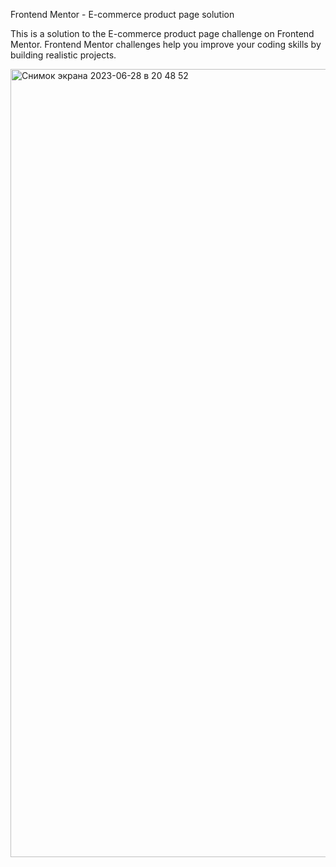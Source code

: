 Frontend Mentor - E-commerce product page solution

This is a solution to the E-commerce product page challenge on Frontend Mentor. Frontend Mentor challenges help you improve your coding skills by building realistic projects.

<img width="1261" alt="Снимок экрана 2023-06-28 в 20 48 52" src="https://github.com/impiia/ecommerce-product-page-main/assets/29872482/d6c5f0c9-1399-4361-87fd-54ccb770d2c1">
